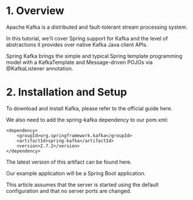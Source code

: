 # 1. Overview

Apache Kafka is a distributed and fault-tolerant stream processing system.

In this tutorial, we'll cover Spring support for Kafka and the level of abstractions it provides over native Kafka Java client APIs.

Spring Kafka brings the simple and typical Spring template programming model with a KafkaTemplate and Message-driven POJOs via @KafkaListener annotation.

# 2. Installation and Setup
To download and install Kafka, please refer to the official guide here.

We also need to add the spring-kafka dependency to our pom.xml:

```maven
<dependency>
    <groupId>org.springframework.kafka</groupId>
    <artifactId>spring-kafka</artifactId>
    <version>2.7.2</version>
</dependency>
```
The latest version of this artifact can be found here.

Our example application will be a Spring Boot application.

This article assumes that the server is started using the default configuration and that no server ports are changed.
